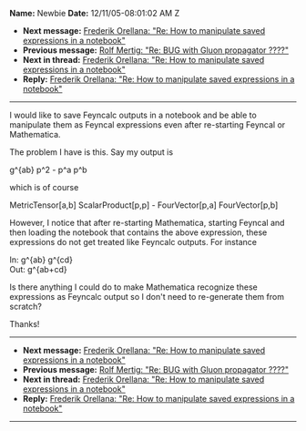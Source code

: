 **Name:** Newbie
**Date:** 12/11/05-08:01:02 AM Z

  - **Next message:** [Frederik Orellana: "Re: How to manipulate saved
    expressions in a notebook"](0331.html)
  - **Previous message:** [Rolf Mertig: "Re: BUG with Gluon propagator
    ????"](0329.html)
  - **Next in thread:** [Frederik Orellana: "Re: How to manipulate saved
    expressions in a notebook"](0331.html)
  - **Reply:** [Frederik Orellana: "Re: How to manipulate saved
    expressions in a notebook"](0331.html)

-----

I would like to save Feyncalc outputs in a notebook and be able to
manipulate them as Feyncal expressions even after re-starting Feyncal or
Mathematica.  

The problem I have is this. Say my output is  

g^{ab} p^2 - p^a p^b  

which is of course  

MetricTensor[a,b] ScalarProduct[p,p] -
FourVector[p,a] FourVector[p,b]  

However, I notice that after re-starting Mathematica, starting Feyncal
and then loading the notebook that contains the above expression, these
expressions do not get treated like Feyncalc outputs. For instance  

In: g^{ab} g^{cd}  
Out: g^{ab+cd}  

Is there anything I could do to make Mathematica recognize these
expressions as Feyncalc output so I don't need to re-generate them from
scratch?  

Thanks\!  

-----

  - **Next message:** [Frederik Orellana: "Re: How to manipulate saved
    expressions in a notebook"](0331.html)
  - **Previous message:** [Rolf Mertig: "Re: BUG with Gluon propagator
    ????"](0329.html)
  - **Next in thread:** [Frederik Orellana: "Re: How to manipulate saved
    expressions in a notebook"](0331.html)
  - **Reply:** [Frederik Orellana: "Re: How to manipulate saved
    expressions in a notebook"](0331.html)

-----

